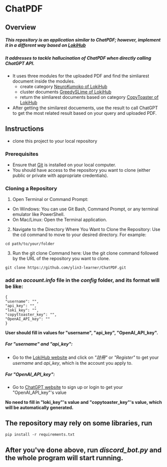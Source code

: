 # ChatPDF
## Overview
##### This repository is an application similar to ChatPDF; however, implement it in a different way based on [LokiHub](https://github.com/Droidtown/LokiHub)
##### It addresses to tackle hallucination of ChatPDF when directly calling ChatGPT API.
- It uses three modules for the uploaded PDF and find the simliarest document inside the modules.
  - create category [NeuroKumoko of LokiHub](https://github.com/Droidtown/LokiTool_Doc/wiki/15_Func_Create_Project_NeuroKumoko)
  - cluster documents [GreedySLime of LokiHub](https://github.com/Droidtown/LokiTool_Doc/wiki/16_Func_Create_Project_GreedySlime)
  - return the simliarest documents based on category [CopyToaster of LokiHub](https://api.droidtown.co/document/#CopyToaster)
- After getting the similarest docuements, use the result to call ChatGPT to get the most related result based on your query and uploaded PDF.

## Instructions
- clone this project to your local repository
### Prerequisites
- Ensure that [Git](https://git-scm.com/downloads) is installed on your local computer.
- You should have access to the repository you want to clone (either public or private with appropriate credentials).
### Cloning a Repository
1. Open Terminal or Command Prompt:
- On Windows: You can use Git Bash, Command Prompt, or any terminal emulator like PowerShell.
- On Mac/Linux: Open the Terminal application.
2. Navigate to the Directory Where You Want to Clone the Repository: Use the cd command to move to your desired directory. For example:
```
cd path/to/your/folder
```
3. Run the git clone Command here: Use the git clone command followed by the URL of the repository you want to clone. 
```
git clone https://github.com/ylin3-learner/ChatPDF.git
```

### add an *account.info* file in the *config* folder, and its format will be like:
```
{
"username": "",
"api_key": "",
"loki_key": "",
"copyttoaster_key": "",
"OpenAI_API_key": ""
}
```
**User should fill in values for "username", "api_key", "OpenAI_API_key".**

##### For "username" and "api_key":
- Go to the [LokiHub website](https://api.droidtown.co/login/) and click on *"註冊"* or *"Register"* to get your *username* and *api_key*, which is the account you apply to.

##### For "OpenAI_API_key":
- Go to [ChatGPT website](https://platform.openai.com/docs/api-reference/introduction) to sign up or login to get your "OpenAI_API_key"'s value

**No need to fill in "loki_key"'s value and "copytoaster_key"'s value, which will be automatically generated.**

## The repository may rely on some libraries, run
```
pip install -r requirements.txt
```

## After you've done above, run *discord_bot.py* and the whole program will start running.
